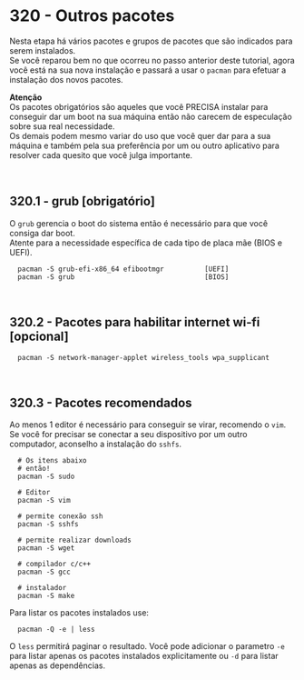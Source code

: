 # 320 - Outros pacotes

Nesta etapa há vários pacotes e grupos de pacotes que são indicados para serem instalados.  
Se você reparou bem no que ocorreu no passo anterior deste tutorial, agora você está na sua nova 
instalação e passará a usar o ``pacman`` para efetuar a instalação dos novos pacotes.

**Atenção**  
Os pacotes obrigatórios são aqueles que você PRECISA instalar para conseguir dar um boot na sua 
máquina então não carecem de especulação sobre sua real necessidade.  
Os demais podem mesmo variar do uso que você quer dar para a sua máquina e também pela sua 
preferência por um ou outro aplicativo para resolver cada quesito que você julga importante.



&nbsp;

## 320.1 - grub [obrigatório]

O ``grub`` gerencia o boot do sistema então é necessário para que você consiga dar boot.  
Atente para a necessidade específica de cada tipo de placa mãe (BIOS e UEFI).

``` shell
  pacman -S grub-efi-x86_64 efibootmgr          [UEFI]
  pacman -S grub                                [BIOS]
```



&nbsp;

## 320.2 - Pacotes para habilitar internet wi-fi [opcional]

``` shell
  pacman -S network-manager-applet wireless_tools wpa_supplicant
```



&nbsp;

## 320.3 - Pacotes recomendados

Ao menos 1 editor é necessário para conseguir se virar, recomendo o ``vim``.  
Se você for precisar se conectar a seu dispositivo por um outro computador, aconselho a 
instalação do ``sshfs``.

``` shell
  # Os itens abaixo 
  # então!
  pacman -S sudo
  
  # Editor
  pacman -S vim

  # permite conexão ssh
  pacman -S sshfs        

  # permite realizar downloads
  pacman -S wget

  # compilador c/c++
  pacman -S gcc

  # instalador
  pacman -S make
```


Para listar os pacotes instalados use:
``` shell
  pacman -Q -e | less
```
  O ``less`` permitirá paginar o resultado.
  Você pode adicionar o parametro ``-e`` para listar apenas os pacotes instalados explicitamente 
  ou ``-d`` para listar apenas as dependências.
